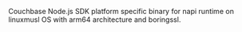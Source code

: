 Couchbase Node.js SDK platform specific binary for napi runtime on linuxmusl OS with arm64 architecture and boringssl.